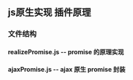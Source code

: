<!--
 * @Author: your name
 * @Date: 2020-06-30 11:09:58
 * @LastEditTime: 2020-06-30 17:32:19
 * @LastEditors: Please set LastEditors
 * @Description: In User Settings Edit
 * @FilePath: \-demo\README.md
--> 
 ##  js原生实现 插件原理

 ### 文件结构
  #### realizePromise.js   -- promise 的原理实现 
  #### ajaxPromise.js   -- ajax 原生 promise 封装
  
   